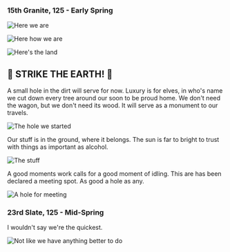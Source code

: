 ### 15th Granite, 125 - Early Spring

![Here we are](http://pixxx.wtf.cat/image/2L2y1V1H0213/Image%202014-07-28%20at%204.17.46%20AM.png)

![Here how we are](http://pixxx.wtf.cat/image/0o0I1h3D3A0T/Image%202014-07-28%20at%201.27.13%20AM.png)

![Here's the land](http://pixxx.wtf.cat/image/0C3p003D0611/Image%202014-07-28%20at%201.36.11%20AM.png)

## :construction: **STRIKE THE EARTH!** :construction:

A small hole in the dirt will serve for now. Luxury is for elves, in who's name we cut down every tree around our soon to be proud home.  We don't need the wagon, but we don't need its wood. It will serve as a monument to our travels.

![The hole we started](http://pixxx.wtf.cat/image/0v3a3K390j1L/Image%202014-07-28%20at%204.32.47%20AM.png)

Our stuff is in the ground, where it belongs. The sun is far to bright to trust with things as important as alcohol.

![The stuff](http://pixxx.wtf.cat/image/3O2k331v0Z3o/Image%202014-07-28%20at%204.32.09%20AM.png)

A good moments work calls for a good moment of idling. This are has been declared a meeting spot. As good a hole as any.

![A hole for meeting](http://f.cl.ly/items/2V2U3i0p2n0d2y0P3T0k/Image%202014-07-28%20at%204.32.24%20AM.png)

### 23rd Slate, 125 - Mid-Spring

I wouldn't say we're the quickest.

![Not like we have anything better to do](http://pixxx.wtf.cat/image/3t0V1y3d251l/Image%202014-07-28%20at%204.35.33%20AM.png)
